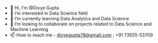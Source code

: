 - 👋 Hi, I’m @Divye Gupta
- 👀 I’m interested in Data Science field
- 🌱 I’m currently learning Data Analytics and Data Science
- 💞️ I’m looking to collaborate on projects related to Data Science and Machine Learning
- 📫 How to reach me - divyegupta78@gmail.com ; +91 73555-53709

<!---
Divye-Gupta78/Divye-Gupta78 is a ✨ special ✨ repository because its `README.md` (this file) appears on your GitHub profile.
You can click the Preview link to take a look at your changes.
--->
